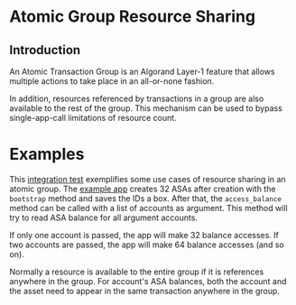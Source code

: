 # Atomic Group Resource Sharing

## Introduction
An Atomic Transaction Group is an Algorand Layer-1 feature that allows multiple actions to take place in an
all-or-none fashion.

In addition, resources referenced by transactions in a group are also available to the rest of the group.
This mechanism can be used to bypass single-app-call limitations of resource count.

# Examples
This [integration test](./projects/shared-resources/tests/shared_resources_integration_test.py) exemplifies some use cases of resource sharing in an atomic group.
The [example app](./projects/shared-resources/smart_contracts/shared_resources/contract.py) creates 32 ASAs after creation with the `bootstrap` method and saves the IDs a box.
After that, the `access_balance` method can be called with a list of accounts as argument.
This method will try to read ASA balance for all argument accounts.

If only one account is passed, the app will make 32 balance accesses. If two accounts are passed, the app will make 64 balance accesses (and so on).

Normally a resource is available to the entire group if it is references anywhere in the group.
For account's ASA balances, both the account and the asset need to appear in the same transaction anywhere in the group.
